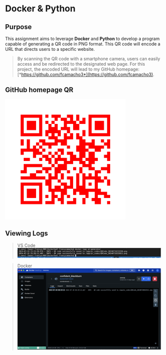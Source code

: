 # Docker & Python

## Purpose 
This assignment aims to leverage __Docker__ and __Python__ to develop a program capable of generating a QR code in PNG format. This QR code will encode a URL that directs users to a specific website. 
> By scanning the QR code with a smartphone camera, users can easily access and be redirected to the designated web page. For this project, the encoded URL will lead to my GitHub homepage: [*https://github.com/fcamacho3*](https://github.com/fcamacho3).

## GitHub homepage QR
![GitHubQR](EmbeddedFiles/GitHubQR.png)

## Viewing Logs
> VS Code
![VS Code logging](EmbeddedFiles/VSCodeLog.png)

> Docker
![Docker Log](EmbeddedFiles/DockerLogs.png)